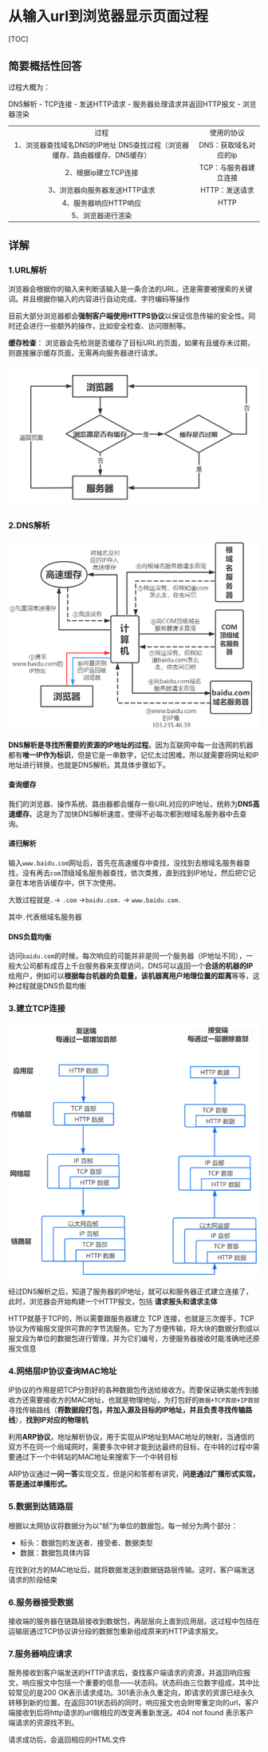 # 从输入url到浏览器显示页面过程

[TOC]

## 简要概括性回答

过程大概为：

DNS解析 - TCP连接 - 发送HTTP请求 - 服务器处理请求并返回HTTP报文 - 浏览器渲染 

|                                                              |                       |
| :----------------------------------------------------------: | :-------------------: |
|                             过程                             |      使用的协议       |
| 1、浏览器查找域名DNS的IP地址 DNS查找过程（浏览器缓存、路由器缓存、DNS缓存） | DNS：获取域名对应的ip |
|                     2、根据ip建立TCP连接                     | TCP：与服务器建立连接 |
|                3、浏览器向服务器发送HTTP请求                 |    HTTP：发送请求     |
|                    4、服务器响应HTTP响应                     |         HTTP          |
|                      5、浏览器进行渲染                       |                       |





## 详解

### 1.URL解析

浏览器会根据你的输入来判断该输入是一条合法的URL，还是需要被搜索的关键词。并且根据你输入的内容进行自动完成、字符编码等操作

目前大部分浏览器都会**强制客户端使用HTTPS协议**以保证信息传输的安全性。同时还会进行一些额外的操作，比如安全检查、访问限制等。

**缓存检查**： 浏览器会先检测是否缓存了目标URL的页面，如果有且缓存未过期，则直接展示缓存页面，无需再向服务器进行请求。

![img](images/20201208150315.png)



### 2.DNS解析

![img](images/20201209141644.png)

**DNS解析是寻找所需要的资源的IP地址的过程**。因为互联网中每一台连网的机器都有**唯一IP作为标识**，但是它是一串数字，记忆太过困难。所以就需要将网址和IP地址进行转换，也就是DNS解析。其具体步骤如下。

#### 查询缓存

我们的浏览器、操作系统、路由器都会缓存一些URL对应的IP地址，统称为**DNS高速缓存**。这是为了加快DNS解析速度，使得不必每次都到根域名服务器中去查询。

#### 递归解析

输入`www.baidu.com`网址后，首先在高速缓存中查找，没找到去根域名服务器查找，没有再去`com`顶级域名服务器查找，依次类推，直到找到IP地址，然后把它记录在本地告诉缓存中，供下次使用。

大致过程就是`.`-> `.com` ->`baidu.com.` -> `www.baidu.com.`

其中`.`代表根域名服务器

#### DNS负载均衡

访问`baidu.com`的时候，每次响应的可能并非是同一个服务器（IP地址不同），一般大公司都有成百上千台服务器来支撑访问，DNS可以返回一个**合适的机器的IP**给用户，例如可以**根据每台机器的负载量，该机器离用户地理位置的距离**等等，这种过程就是DNS负载均衡



### 3.建立TCP连接

![img](images/20201209141851.png)

经过DNS解析之后，知道了服务器的IP地址，就可以和服务器正式建立连接了，此时，浏览器会开始构建一个HTTP报文，包括 **请求报头和请求主体**

HTTP就基于TCP的，所以需要跟服务器建立 TCP 连接，也就是三次握手，TCP协议为传输报文提供可靠的字节流服务。它为了方便传输，将大块的数据分割成以报文段为单位的数据包进行管理，并为它们编号，方便服务器接收时能准确地还原报文信息



### 4.网络层IP协议查询MAC地址

IP协议的作用是把TCP分割好的各种数据包传送给接收方。而要保证确实能传到接收方还需要接收方的MAC地址，也就是物理地址，为打包好的`数据+TCP首部+IP首部`寻找传输路线（**将数据段打包，并加入源及目标的IP地址，并且负责寻找传输路线**），**找到IP对应的物理机**

利用**ARP协议**，地址解析协议，用于实现从IP地址到MAC地址的映射，当通信的双方不在同一个局域网时，需要多次中转才能到达最终的目标，在中转的过程中需要通过下一个中转站的MAC地址来搜索下一个中转目标

ARP协议通过**一问一答**实现交互，但是问和答都有讲究，**问是通过广播形式实现，答是通过单播形式。**



### 5.数据到达链路层

根据以太网协议将数据分为以“帧”为单位的数据包，每一帧分为两个部分：

- 标头：数据包的发送者、接受者、数据类型
- 数据：数据包具体内容

在找到对方的MAC地址后，就将数据发送到数据链路层传输。这时，客户端发送请求的阶段结束



### 6.服务器接受数据

接收端的服务器在链路层接收到数据包，再层层向上直到应用层。这过程中包括在运输层通过TCP协议讲分段的数据包重新组成原来的HTTP请求报文。



### 7.服务器响应请求

服务接收到客户端发送的HTTP请求后，查找客户端请求的资源，并返回响应报文，响应报文中包括一个重要的信息——状态码。状态码由三位数字组成，其中比较常见的是200 OK表示请求成功。301表示永久重定向，即请求的资源已经永久转移到新的位置。在返回301状态码的同时，响应报文也会附带重定向的url，客户端接收到后将http请求的url做相应的改变再重新发送。404 not found 表示客户端请求的资源找不到。

请求成功后，会返回相应的HTML文件